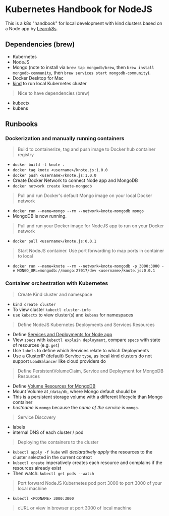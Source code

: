 # Kubernetes Handbook for NodeJS

This is a k8s "handbook" for local development with kind clusters based on a  Node app by [Learnk8s](https://learnk8s.io/developing-and-packaging-nodejs-docker).
## Dependencies (brew)
- Kubernetes
- NodeJS
- Mongo (note to install via `brew tap mongodb/brew`, then `brew install mongodb-community`, then `brew services start mongodb-community`).
- Docker Desktop for Mac 
- [kind](https://kind.sigs.k8s.io/) to run local Kubernetes cluster

> Nice to have dependencies (brew)
- kubectx
- kubens

## Runbooks

### Dockerization and manually running containers
> Build to containerize, tag and push image to Docker hub container registry
-  `docker build -t knote .`
- `docker tag knote <username>/knote.js:1.0.0`
- `docker push <username>/knote.js:1.0.0`
- Create Docker Network to connect Node app and MongoDB
- `docker network create knote-mongodb`

> Pull and run Docker's default Mongo image on your local Docker network
- `docker run --name=mongo --rm --network=knote-mongodb mongo`
- MongoDB is now running.

> Pull and run your Docker image for NodeJS app to run on your Docker network
- `docker pull <username>/knote.js:0.0.1`

> Start NodeJS container. Use port forwarding to map ports in container to local
- `docker run --name=knote --rm --network=knote-mongodb -p 3000:3000 -e MONGO_URL=mongodb://mongo:27017/dev <username>/knote.js:0.0.1`

### Container orchestration with Kubernetes

> Create Kind cluster and namespace
- `kind create cluster`
- To view cluster `kubectl cluster-info`
- use `kubectx` to view cluster(s) and `kubens` for namespaces

> Define NodeJS Kubernetes Deployments and Services Resources
- Define [Services and Deployments for Node app](./kube/knote.yaml)
- View `specs` with `kubectl explain deployment`, compare `specs` with state of resources (e.g. `get`)
- Use `labels` to define which Services relate to which Deployments
- Use a ClusterIP (default) Service `type`, as local kind clusters do not support `LoadBalancer` like cloud providers do

> Define PersistentVolumeClaim, Service and Deployment for MongoDB Resources
- Define [Volume Resources for MongoDB](./kube/mongo.yaml)
- Mount Volume at `/data/db`, where Mongo default should be
- This is a persistent storage volume with a different lifecycle than Mongo container
- _hostname_ is `mongo` because the _name of the service_ is `mongo`.

> Service Discovery 
- labels
- internal DNS of each cluster / pod

> Deploying the containers to the cluster
- `kubectl apply -f kube` will _declaratively apply_ the resources to the cluster selected in the current context
- `kubectl create` imperatively creates each resource and complains if the resources already exist
- Then watch: `kubectl get pods --watch`

> Port forward NodeJS Kubernetes pod port 3000 to port 3000 of your local machine
- `kubectl <PODNAME> 3000:3000`

> cURL or view in browser at port 3000 of local machine 









